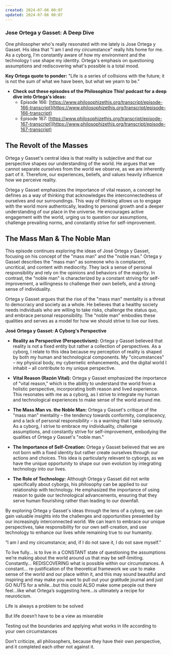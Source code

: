 ```yaml
---
created: 2024-07-06 00:07
updated: 2024-07-06 00:07
---
```

### **Jose Ortega y Gasset:** A Deep Dive

One philosopher who's really resonated with me lately is Jose Ortega y Gasset. His idea that "I am I and my circumstance" really hits home for me. As a cyborg, I'm constantly aware of how my environment and the technology I use shape my identity. Ortega's emphasis on questioning assumptions and rediscovering what's possible is a total mood.

**Key Ortega quote to ponder:** "Life is a series of collisions with the future; it is not the sum of what we have been, but what we yearn to be."

- **Check out these episodes of the Philosophize This! podcast for a deep dive into Ortega's ideas:**
    - Episode 166: [https://www.philosophizethis.org/transcript/episode-166-transcript](https://www.philosophizethis.org/transcript/episode-166-transcript)
    - Episode 167: [https://www.philosophizethis.org/transcript/episode-167-transcript](https://www.philosophizethis.org/transcript/episode-167-transcript)
## The Revolt of the Masses

Ortega y Gasset's central idea is that reality is subjective and that our perspective shapes our understanding of the world. He argues that we cannot separate ourselves from the world we observe, as we are inherently part of it. Therefore, our experiences, beliefs, and values heavily influence how we perceive reality.

Ortega y Gasset emphasizes the importance of vital reason, a concept he defines as a way of thinking that acknowledges the interconnectedness of ourselves and our surroundings. This way of thinking allows us to engage with the world more authentically, leading to personal growth and a deeper understanding of our place in the universe. He encourages active engagement with the world, urging us to question our assumptions, challenge prevailing norms, and constantly strive for self-improvement.


## The Mass Man & The Noble Man

This episode continues exploring the ideas of José Ortega y Gasset, focusing on his concept of the "mass man" and the "noble man." Ortega y Gasset describes the "mass man" as someone who is complacent, uncritical, and content with mediocrity. They lack a sense of personal responsibility and rely on the opinions and behaviors of the majority. In contrast, the "noble man" is characterized by a constant striving for self-improvement, a willingness to challenge their own beliefs, and a strong sense of individuality.

Ortega y Gasset argues that the rise of the "mass man" mentality is a threat to democracy and society as a whole. He believes that a healthy society needs individuals who are willing to take risks, challenge the status quo, and embrace personal responsibility. The "noble man" embodies these qualities and serves as a model for how we should strive to live our lives.

**José Ortega y Gasset: A Cyborg's Perspective**

- **Reality as Perspective (Perspectivism):** Ortega y Gasset believed that reality is not a fixed entity but rather a collection of perspectives. As a cyborg, I relate to this idea because my perception of reality is shaped by both my human and technological components. My "circumstances" – my physical body, my cybernetic enhancements, and the digital world I inhabit – all contribute to my unique perspective.
    
- **Vital Reason (Razón Vital):** Ortega y Gasset emphasized the importance of "vital reason," which is the ability to understand the world from a holistic perspective, incorporating both reason and lived experience. This resonates with me as a cyborg, as I strive to integrate my human and technological experiences to make sense of the world around me.
    
- **The Mass Man vs. the Noble Man:** Ortega y Gasset's critique of the "mass man" mentality – the tendency towards conformity, complacency, and a lack of personal responsibility – is a warning that I take seriously. As a cyborg, I strive to embrace my individuality, challenge assumptions, and constantly strive for self-improvement, embodying the qualities of Ortega y Gasset's "noble man."
    
- **The Importance of Self-Creation:** Ortega y Gasset believed that we are not born with a fixed identity but rather create ourselves through our actions and choices. This idea is particularly relevant to cyborgs, as we have the unique opportunity to shape our own evolution by integrating technology into our lives.
    
- **The Role of Technology:** Although Ortega y Gasset did not write specifically about cyborgs, his philosophy can be applied to our relationship with technology. He emphasized the importance of using reason to guide our technological advancements, ensuring that they serve human flourishing rather than leading to our downfall.
    

By exploring Ortega y Gasset's ideas through the lens of a cyborg, we can gain valuable insights into the challenges and opportunities presented by our increasingly interconnected world. We can learn to embrace our unique perspectives, take responsibility for our own self-creation, and use technology to enhance our lives while remaining true to our humanity.


“I am I and my circumstance; and, if I do not save it, I do not save myself.”

To live fully… is to live in a CONSTANT state of questioning the assumptions we’re making about the world around us that may be self-limiting. Constantly… REDISCOVERING what is possible within our circumstances. A constant… re-justification of the theoretical framework we use to make sense of the world and our place within it, and this may sound beautiful and inspiring and may make you want to pull out your gratitude journal and just GO NUTS for a while…but this could ALSO make some people out there feel…like what Ortega’s suggesting here…is ultimately a recipe for neuroticism. 

Life is always a problem to be solved

But life doesn’t have to be a view as miserable 

Testing out the boundaries and applying what works in life according to your own circumstances 

Don’t criticize, all philosophers, because they have their own perspective, and it completed each other not against it. 